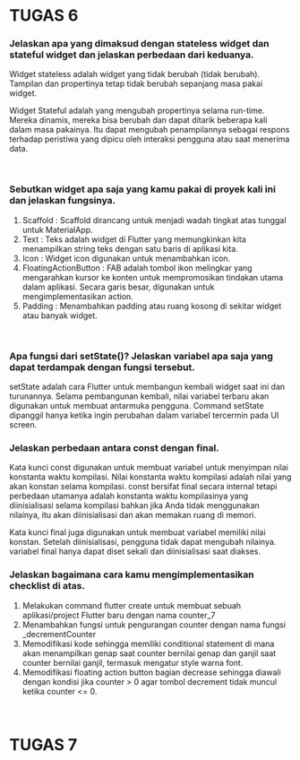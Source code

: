 # TUGAS 6

### Jelaskan apa yang dimaksud dengan stateless widget dan stateful widget dan jelaskan perbedaan dari keduanya.

Widget stateless adalah widget yang tidak berubah (tidak berubah). Tampilan dan propertinya tetap tidak berubah sepanjang masa pakai widget.

Widget Stateful adalah yang mengubah propertinya selama run-time. Mereka dinamis, mereka bisa berubah dan dapat ditarik beberapa kali dalam masa pakainya. Itu dapat mengubah penampilannya sebagai respons terhadap peristiwa yang dipicu oleh interaksi pengguna atau saat menerima data.

<br />

### Sebutkan widget apa saja yang kamu pakai di proyek kali ini dan jelaskan fungsinya.

1. Scaffold : Scaffold dirancang untuk menjadi wadah tingkat atas tunggal untuk MaterialApp.
2. Text : Teks adalah widget di Flutter yang memungkinkan kita menampilkan string teks dengan satu baris di aplikasi kita.
3. Icon : Widget icon digunakan untuk menambahkan icon.
4. FloatingActionButton : FAB adalah tombol ikon melingkar yang mengarahkan kursor ke konten untuk mempromosikan tindakan utama dalam aplikasi. Secara garis besar, digunakan untuk mengimplementasikan action.
5. Padding : Menambahkan padding atau ruang kosong di sekitar widget atau banyak widget.


<br />

###  Apa fungsi dari setState()? Jelaskan variabel apa saja yang dapat terdampak dengan fungsi tersebut.

  setState adalah cara Flutter untuk membangun kembali widget saat ini dan turunannya. Selama pembangunan kembali, nilai variabel terbaru akan digunakan untuk  membuat antarmuka pengguna. Command setState dipanggil hanya ketika ingin perubahan dalam variabel tercermin pada UI screen.
  
  ### Jelaskan perbedaan antara const dengan final.

Kata kunci const digunakan untuk membuat variabel untuk menyimpan nilai konstanta waktu kompilasi. Nilai konstanta waktu kompilasi adalah nilai yang akan konstan   selama kompilasi. const bersifat final secara internal tetapi perbedaan utamanya adalah konstanta waktu kompilasinya yang diinisialisasi selama kompilasi bahkan jika Anda tidak menggunakan nilainya, itu akan diinisialisasi dan akan memakan ruang di memori.

Kata kunci final juga digunakan untuk membuat variabel memiliki nilai konstan. Setelah diinisialisasi, pengguna tidak dapat mengubah nilainya. variabel final hanya dapat diset sekali dan diinisialisasi saat diakses.

 ### Jelaskan bagaimana cara kamu mengimplementasikan checklist di atas.

1. Melakukan command flutter create untuk membuat sebuah aplikasi/project Flutter baru dengan nama counter_7
2. Menambahkan fungsi untuk pengurangan counter dengan nama fungsi _decrementCounter
3. Memodifikasi kode sehingga memiliki conditional statement di mana akan menampilkan genap saat counter bernilai genap dan ganjil saat counter bernilai ganjil, termasuk mengatur style warna font.
4. Memodifikasi floating action button bagian decrease sehingga diawali dengan kondisi jika counter > 0 agar tombol decrement tidak muncul ketika counter <= 0.

<br />


# TUGAS 7

